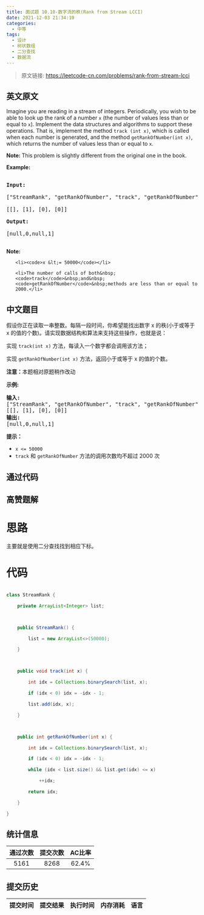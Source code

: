 ```yaml
---
title: 面试题 10.10-数字流的秩(Rank from Stream LCCI)
date: 2021-12-03 21:34:10
categories:
  - 中等
tags:
  - 设计
  - 树状数组
  - 二分查找
  - 数据流
---
```


> 原文链接: https://leetcode-cn.com/problems/rank-from-stream-lcci


## 英文原文
<div><p>Imagine you are reading in a stream of integers. Periodically, you wish to be able to look up the rank of a number <code>x</code> (the number of values less than or equal to <code>x</code>). lmplement the data structures and algorithms to support these operations. That is, implement the method <code>track (int x)</code>, which is called when each number is generated, and the method <code>getRankOfNumber(int x)</code>, which returns the number of values less than or equal to <code>x</code>.</p>

<p><b>Note:&nbsp;</b>This problem is slightly different from the original one in the book.</p>

<p><strong>Example:</strong></p>

<pre>
<strong>Input:</strong>
[&quot;StreamRank&quot;, &quot;getRankOfNumber&quot;, &quot;track&quot;, &quot;getRankOfNumber&quot;]
[[], [1], [0], [0]]
<strong>Output:
</strong>[null,0,null,1]
</pre>

<p><strong>Note: </strong></p>

<ul>
	<li><code>x &lt;= 50000</code></li>
	<li>The number of calls of both&nbsp;<code>track</code>&nbsp;and&nbsp;<code>getRankOfNumber</code>&nbsp;methods are less than or equal to 2000.</li>
</ul>
</div>

## 中文题目
<div><p>假设你正在读取一串整数。每隔一段时间，你希望能找出数字 x 的秩(小于或等于 x 的值的个数)。请实现数据结构和算法来支持这些操作，也就是说：</p>

<p>实现 <code>track(int x)</code>&nbsp;方法，每读入一个数字都会调用该方法；</p>

<p>实现 <code>getRankOfNumber(int x)</code> 方法，返回小于或等于 x 的值的个数。</p>

<p><strong>注意：</strong>本题相对原题稍作改动</p>

<p><strong>示例:</strong></p>

<pre><strong>输入:</strong>
[&quot;StreamRank&quot;, &quot;getRankOfNumber&quot;, &quot;track&quot;, &quot;getRankOfNumber&quot;]
[[], [1], [0], [0]]
<strong>输出:
</strong>[null,0,null,1]
</pre>

<p><strong>提示：</strong></p>

<ul>
	<li><code>x &lt;= 50000</code></li>
	<li><code>track</code>&nbsp;和&nbsp;<code>getRankOfNumber</code> 方法的调用次数均不超过 2000 次</li>
</ul>
</div>

## 通过代码
<RecoDemo>
</RecoDemo>


## 高赞题解
# 思路
主要就是使用二分查找找到相应下标。

# 代码
```java
class StreamRank {
    private ArrayList<Integer> list;

    public StreamRank() {
        list = new ArrayList<>(50000);
    }

    public void track(int x) {
        int idx = Collections.binarySearch(list, x);
        if (idx < 0) idx = -idx - 1;
        list.add(idx, x);
    }

    public int getRankOfNumber(int x) {
        int idx = Collections.binarySearch(list, x);
        if (idx < 0) idx = -idx - 1;
        while (idx < list.size() && list.get(idx) <= x)
            ++idx;
        return idx;
    }
}
```


## 统计信息
| 通过次数 | 提交次数 | AC比率 |
| :------: | :------: | :------: |
|    5161    |    8268    |   62.4%   |

## 提交历史
| 提交时间 | 提交结果 | 执行时间 |  内存消耗  | 语言 |
| :------: | :------: | :------: | :--------: | :--------: |
